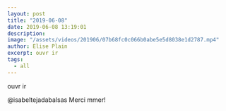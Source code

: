 ```yaml
---
layout: post
title: "2019-06-08"
date: 2019-06-08 13:19:01
description: 
image: "/assets/videos/201906/07b68fc0c066b0abe5e5d8038e1d2787.mp4"
author: Elise Plain
excerpt: ouvr ir
tags: 
  - all
---
```


ouvr ir
<p></p>
<p>@isabeltejadabalsas Merci mmer!</p>